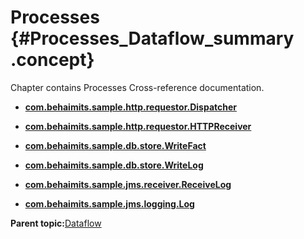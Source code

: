 # Processes {#Processes_Dataflow_summary .concept}

Chapter contains Processes Cross-reference documentation.

-   **[com.behaimits.sample.http.requestor.Dispatcher](../../../cross/dataflow/processes/cross_com.behaimits.sample.http.requestor.Dispatcher.md)**  

-   **[com.behaimits.sample.http.requestor.HTTPReceiver](../../../cross/dataflow/processes/cross_com.behaimits.sample.http.requestor.HTTPReceiver.md)**  

-   **[com.behaimits.sample.db.store.WriteFact](../../../cross/dataflow/processes/cross_com.behaimits.sample.db.store.WriteFact.md)**  

-   **[com.behaimits.sample.db.store.WriteLog](../../../cross/dataflow/processes/cross_com.behaimits.sample.db.store.WriteLog.md)**  

-   **[com.behaimits.sample.jms.receiver.ReceiveLog](../../../cross/dataflow/processes/cross_com.behaimits.sample.jms.receiver.ReceiveLog.md)**  

-   **[com.behaimits.sample.jms.logging.Log](../../../cross/dataflow/processes/cross_com.behaimits.sample.jms.logging.Log.md)**  


**Parent topic:**[Dataflow](../../../cross/dataflow/dataflow.md)

